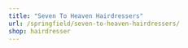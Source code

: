 ```yaml
---
title: "Seven To Heaven Hairdressers"
url: /springfield/seven-to-heaven-hairdressers/
shop: hairdresser
---
```

